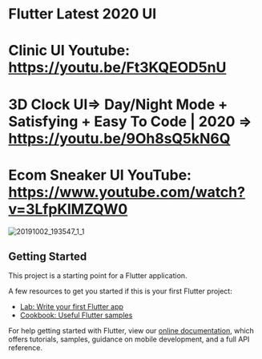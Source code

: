 # Flutter Latest 2020 UI
# Clinic UI Youtube: https://youtu.be/Ft3KQEOD5nU


# 3D Clock UI=> Day/Night Mode + Satisfying + Easy To Code | 2020 => https://youtu.be/9Oh8sQ5kN6Q
# Ecom Sneaker UI YouTube: https://www.youtube.com/watch?v=3LfpKlMZQW0

![20191002_193547_1_1](https://user-images.githubusercontent.com/32301957/66052877-f6108b80-e54e-11e9-9f22-99a8d59850bb.gif)
## Getting Started

This project is a starting point for a Flutter application.

A few resources to get you started if this is your first Flutter project:

- [Lab: Write your first Flutter app](https://flutter.dev/docs/get-started/codelab)
- [Cookbook: Useful Flutter samples](https://flutter.dev/docs/cookbook)

For help getting started with Flutter, view our
[online documentation](https://flutter.dev/docs), which offers tutorials,
samples, guidance on mobile development, and a full API reference.
